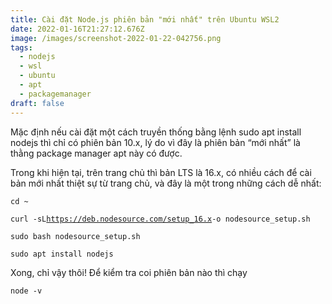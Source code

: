```yaml
---
title: Cài đặt Node.js phiên bản "mới nhất" trên Ubuntu WSL2
date: 2022-01-16T21:27:12.676Z
image: /images/screenshot-2022-01-22-042756.png
tags:
  - nodejs
  - wsl
  - ubuntu
  - apt
  - packagemanager
draft: false
---
```

Mặc định nếu cài đặt một cách truyền thống bằng lệnh sudo apt install nodejs thì chỉ có phiên bản 10.x, lý do vì đây là phiên bản “mới nhất” là thằng package manager apt này có được.

Trong khi hiện tại, trên trang chủ thì bản LTS là 16.x, có nhiều cách để cài bản mới nhất thiệt sự từ trang chủ, và đây là một trong những cách dễ nhất:

`cd ~`

`curl -sL`[`https://deb.nodesource.com/setup_16.x`](https://deb.nodesource.com/setup_16.x)`-o nodesource_setup.sh`

`sudo bash nodesource_setup.sh`

`sudo apt install nodejs`

Xong, chỉ vậy thôi! Để kiểm tra coi phiên bản nào thì chạy

`node -v`